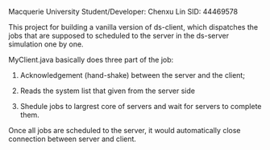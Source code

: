 Macquerie University
Student/Developer: Chenxu Lin
SID: 44469578

This project for building a vanilla version of ds-client,
which dispatches the jobs that are supposed to scheduled to
the server in the ds-server simulation one by one.

MyClient.java basically does three part of the job: 
1. Acknowledgement (hand-shake) between the server and the client;

2. Reads the system list that given from the server side

3. Shedule jobs to largrest core of servers and wait for servers 
to complete them.

Once all jobs are scheduled to the server, it would automatically
close connection between server and client.



 

